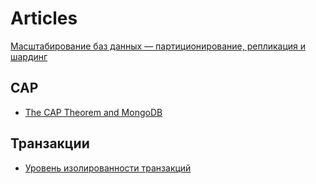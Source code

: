 # Articles

[Масштабирование баз данных — партиционирование, репликация и шардинг](https://web-creator.ru/articles/partitioning_replication_sharding)
 ## CAP
 - [The CAP Theorem and MongoDB](https://www.annashipman.co.uk/jfdi/the-cap-theorem-and-mongodb.html)
## Транзакции
- [Уровень изолированности транзакций](https://ru.wikipedia.org/wiki/%D0%A3%D1%80%D0%BE%D0%B2%D0%B5%D0%BD%D1%8C_%D0%B8%D0%B7%D0%BE%D0%BB%D0%B8%D1%80%D0%BE%D0%B2%D0%B0%D0%BD%D0%BD%D0%BE%D1%81%D1%82%D0%B8_%D1%82%D1%80%D0%B0%D0%BD%D0%B7%D0%B0%D0%BA%D1%86%D0%B8%D0%B9)
